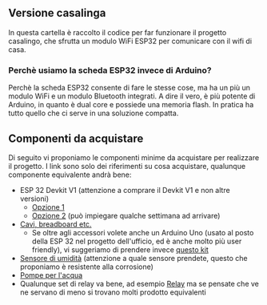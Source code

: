 ## Versione casalinga

In questa cartella è raccolto il codice per far funzionare il progetto casalingo, che sfrutta un modulo WiFi ESP32 per comunicare con il wifi di casa.

### Perchè usiamo la scheda ESP32 invece di Arduino?

Perchè la scheda ESP32 consente di fare le stesse cose, ma ha un più un modulo WiFi e un modulo Bluetooth integrati. A dire il vero, è più potente di Arduino, in quanto è dual core e possiede una memoria flash. In pratica ha tutto quello che ci serve in una soluzione compatta.

## Componenti da acquistare

Di seguito vi proponiamo le componenti minime da acquistare per realizzare il progetto. I link sono solo dei riferimenti su cosa acquistare, qualunque componente equivalente andrà bene:

- ESP 32 Devkit V1 (attenzione a comprare il Devkit V1 e non altre versioni)
    - [Opzione 1](https://amzn.to/3I1UWo7)
    - [Opzione 2](https://it.banggood.com/ESP32-Development-Board-WiFi+bluetooth-Ultra-Low-Power-Consumption-Dual-Cores-ESP-32-ESP-32S-Board-Geekcreit-for-Arduino-products-that-work-with-official-Arduino-boards-p-1109512.html?rmmds=myorder&cur_warehouse=CZ&ID=6300464) (può impiegare qualche settimana ad arrivare)
- [Cavi, breadboard etc.](https://amzn.to/3I0vpMa)
    - Se oltre agli accessori volete anche un Arduino Uno (usato al posto della ESP 32 nel progetto dell'ufficio, ed è anche molto più user friendly), vi suggeriamo di prendere invece [questo kit](https://www.amazon.it/Elegoo-Progetto-Advanced-Principianti-Apprendimento/dp/B01N921CM2/ref=sr_1_1_sspa?__mk_it_IT=%C3%85M%C3%85%C5%BD%C3%95%C3%91&crid=467SY08X5HNI&keywords=arduino+uno+kit&qid=1642096299&s=electronics&sprefix=arduino+uno+kit%2Celectronics%2C92&sr=1-1-spons&psc=1&spLa=ZW5jcnlwdGVkUXVhbGlmaWVyPUEyRzdVQ09UWFdEUTlFJmVuY3J5cHRlZElkPUEwNzE1MzM1MjEyQVNJQkJYWUYzTyZlbmNyeXB0ZWRBZElkPUExMDQzMzQ1MlFCMzk2VVpIOFFCUSZ3aWRnZXROYW1lPXNwX2F0ZiZhY3Rpb249Y2xpY2tSZWRpcmVjdCZkb05vdExvZ0NsaWNrPXRydWU=)
- [Sensore di umidità](https://amzn.to/33fi18c) (attenzione a quale sensore prendete, questo che proponiamo è resistente alla corrosione)
- [Pompe per l'acqua](https://amzn.to/33sKqHE)
- Qualunque set di relay va bene, ad esempio [Relay](https://amzn.to/3tpK53x) ma se pensate che ve ne servano di meno si trovano molti prodotto equivalenti